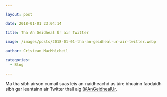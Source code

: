 ```yaml
---

layout: post

date: 2018-01-01 23:04:14

title: Tha An Gèidheal Ùr air Twitter

image: /images/posts/2018-01-01-tha-an-geidheal-ur-air-twitter.webp

author: Crìstean MacMhìcheil

categories:
  - Blog
  
---
```


Ma tha sibh airson cumail suas leis an naidheachd as ùire bhuainn faodaidh sibh gar leantainn air Twitter thall aig [@AnGeidhealUr][1].

 [1]: https://www.twitter.com/AnGeidhealUr

